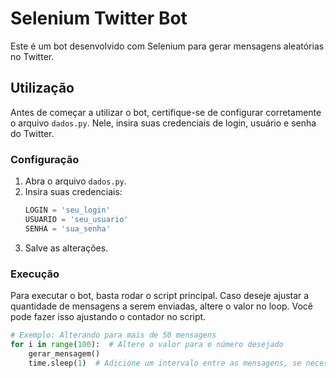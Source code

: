 # Selenium Twitter Bot

Este é um bot desenvolvido com Selenium para gerar mensagens aleatórias no Twitter.

## Utilização

Antes de começar a utilizar o bot, certifique-se de configurar corretamente o arquivo `dados.py`. Nele, insira suas credenciais de login, usuário e senha do Twitter.

### Configuração

1. Abra o arquivo `dados.py`.
2. Insira suas credenciais:
    ```python
    LOGIN = 'seu_login'
    USUARIO = 'seu_usuario'
    SENHA = 'sua_senha'
    ```
3. Salve as alterações.

### Execução

Para executar o bot, basta rodar o script principal. Caso deseje ajustar a quantidade de mensagens a serem enviadas, altere o valor no loop. Você pode fazer isso ajustando o contador no script.

```python
# Exemplo: Alterando para mais de 50 mensagens
for i in range(100):  # Altere o valor para o número desejado
    gerar_mensagem()
    time.sleep(1)  # Adicione um intervalo entre as mensagens, se necessário
